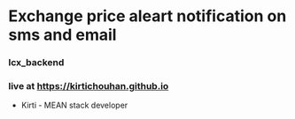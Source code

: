 # Exchange price aleart notification on sms and email
 
 ### lcx_backend
 
 ### live at https://kirtichouhan.github.io
 
 - Kirti - MEAN stack developer
